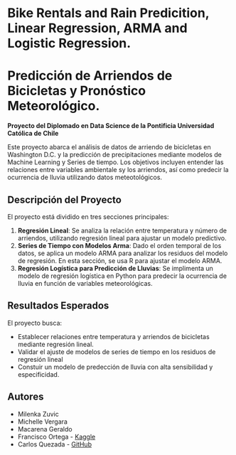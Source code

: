 # Bike Rentals and Rain Predicition, Linear Regression, ARMA and Logistic Regression.
# Predicción de Arriendos de Bicicletas y Pronóstico Meteorológico.

**Proyecto del Diplomado en Data Science de la Pontificia Universidad Católica de Chile**

Este proyecto abarca el análisis de datos de arriendo de bicicletas en Washington D.C. y la predicción de precipitaciones mediante modelos de Machine Learning y Series de tiempo. Los objetivos incluyen entender las relaciones entre variables ambientale sy los arriendos, así como predecir la ocurrencia de lluvia utilizando datos meteotológicos. 

## Descripción del Proyecto 

El proyecto está dividido en tres secciones principales:

1. **Regresión Lineal**: Se analiza la relación entre temperatura y número de arriendos, utilizando regresión lineal para ajustar un modelo predictivo.
2. **Series de Tiempo con Modelos Arma**: Dado el orden temporal de los datos, se aplica un modelo ARMA para analizar los residuos del modelo de regresión. En esta sección, se usa R para ajustar el modelo ARMA.
3. **Regresión Logística para Predicción de Lluvias**: Se implimenta un modelo de regresión logística en Python para predecir la ocurrencia de lluvia en función de variables meteorológicas.

## Resultados Esperados

El proyecto busca:

* Establecer relaciones entre temperatura y arriendos de bicicletas mediante regresión lineal.
* Validar el ajuste de modelos de series de tiempo en los residuos de regresión lineal
* Constuir un modelo de predección de lluvia con alta sensibilidad y especificidad.

## Autores

* Milenka Zuvic
* Michelle Vergara
* Macarena Geraldo
* Francisco Ortega - [Kaggle](https://www.kaggle.com/macarenageraldoz)
* Carlos Quezada - [GitHub](https://github.com/ciquezada)
